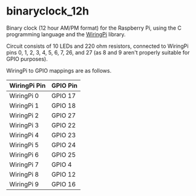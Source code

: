 # binaryclock\_12h
Binary clock (12 hour AM/PM format) for the Raspberry Pi, using the C programming language and the [WiringPi](https://github.com/WiringPi/WiringPi) library.

Circuit consists of 10 LEDs and 220 ohm resistors, connected to WiringPi pins 0, 1, 2, 3, 4, 5, 6, 7, 26, and 27 (as 8 and 9 aren't properly suitable for GPIO purposes).

WiringPi to GPIO mappings are as follows.

| WiringPi Pin | GPIO Pin |
| ------------ | -------- |
| WiringPi 0   | GPIO 17  |
| WiringPi 1   | GPIO 18  |
| WiringPi 2   | GPIO 27  |
| WiringPi 3   | GPIO 22  |
| WiringPi 4   | GPIO 23  |
| WiringPi 5   | GPIO 24  |
| WiringPi 6   | GPIO 25  |
| WiringPi 7   | GPIO 4   |
| WiringPi 8   | GPIO 12  |
| WiringPi 9   | GPIO 16  |
